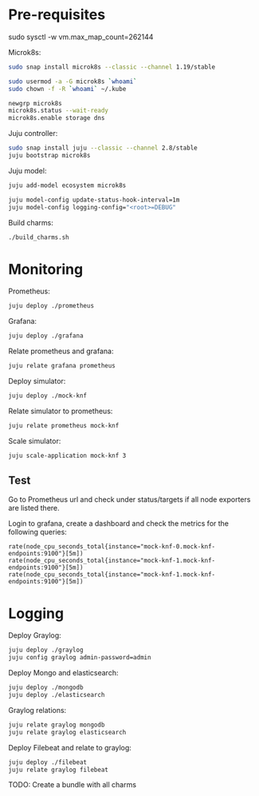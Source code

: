# Pre-requisites

sudo sysctl -w vm.max_map_count=262144

Microk8s:

```bash
sudo snap install microk8s --classic --channel 1.19/stable

sudo usermod -a -G microk8s `whoami`
sudo chown -f -R `whoami` ~/.kube

newgrp microk8s
microk8s.status --wait-ready
microk8s.enable storage dns
```

Juju controller:

```bash
sudo snap install juju --classic --channel 2.8/stable
juju bootstrap microk8s
```

Juju model:

```bash
juju add-model ecosystem microk8s

juju model-config update-status-hook-interval=1m
juju model-config logging-config="<root>=DEBUG"
```

Build charms:

```bash
./build_charms.sh
```

# Monitoring

Prometheus:

```bash
juju deploy ./prometheus
```

Grafana:

```bash
juju deploy ./grafana
```

Relate prometheus and grafana:

```bash
juju relate grafana prometheus
```

Deploy simulator:

```bash
juju deploy ./mock-knf
```

Relate simulator to prometheus:

```bash
juju relate prometheus mock-knf
```

Scale simulator:

```bash
juju scale-application mock-knf 3
```

## Test

Go to Prometheus url and check under status/targets if all node exporters are listed there.

Login to grafana, create a dashboard and check the metrics for the following queries:

```
rate(node_cpu_seconds_total{instance="mock-knf-0.mock-knf-endpoints:9100"}[5m])
rate(node_cpu_seconds_total{instance="mock-knf-1.mock-knf-endpoints:9100"}[5m])
rate(node_cpu_seconds_total{instance="mock-knf-1.mock-knf-endpoints:9100"}[5m])
```

# Logging

Deploy Graylog:

```bash
juju deploy ./graylog
juju config graylog admin-password=admin
```

Deploy Mongo and elasticsearch:

```bash
juju deploy ./mongodb
juju deploy ./elasticsearch
```

Graylog relations:

```bash
juju relate graylog mongodb
juju relate graylog elasticsearch
```

Deploy Filebeat and relate to graylog:

```bash
juju deploy ./filebeat
juju relate graylog filebeat
```

TODO: Create a bundle with all charms